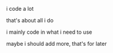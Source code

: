 i code a lot

that's about all i do

i mainly code in what i need to use

maybe i should add more, that's for later
